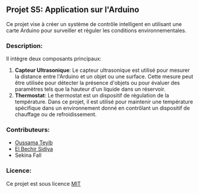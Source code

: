 ## Projet S5: Application sur l'Arduino
Ce projet vise à créer un système de contrôle intelligent en utilisant une carte Arduino pour surveiller et réguler les conditions environnementales.

### Description:
Il intègre deux composants principaux:
1. **Capteur Ultrasonique**: Le capteur ultrasonique est utilisé pour mesurer la distance entre l'Arduino et un objet ou une surface. Cette mesure peut être utilisée pour détecter la présence d'objets ou pour évaluer des paramètres tels que la hauteur d'un liquide dans un réservoir.
2. **Thermostat**: Le thermostat est un dispositif de régulation de la température. Dans ce projet, il est utilisé pour maintenir une température spécifique dans un environnement donné en contrôlant un dispositif de chauffage ou de refroidissement.

### Contributeurs:
- [Oussama Teyib](https://github.com/OussamaTeyib)
- [El Bechir Sidiya](https://github.com/bechirsidiya)
- Sekina Fall

### Licence:
Ce projet est sous licence [MIT](LICENSE)
